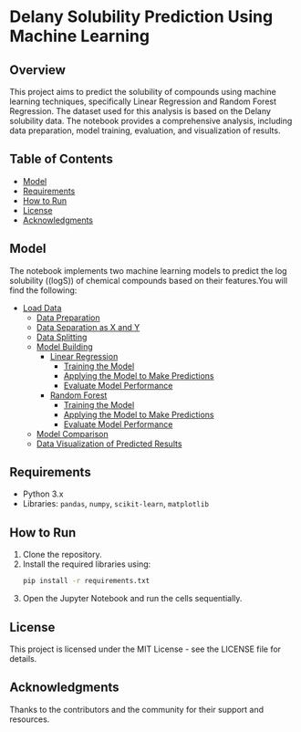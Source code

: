 # Delany Solubility Prediction Using Machine Learning

## Overview
This project aims to predict the solubility of compounds using machine learning techniques, specifically Linear Regression and Random Forest Regression. The dataset used for this analysis is based on the Delany solubility data. The notebook provides a comprehensive analysis, including data preparation, model training, evaluation, and visualization of results.

## Table of Contents
- [Model](#model)
- [Requirements](#requirements)
- [How to Run](#how-to-run)
- [License](#license)
- [Acknowledgments](#acknowledgments)

## Model
The notebook implements two machine learning models to predict the log solubility (\(logS\)) of chemical compounds based on their features.You will find the following:
- [Load Data](#load-data)
  - [Data Preparation](#data-preparation)
  - [Data Separation as X and Y](#data-separation-as-x-and-y)
  - [Data Splitting](#data-splitting)
  - [Model Building](#model-building)
    - [Linear Regression](#linear-regression)
      - [Training the Model](#training-the-model)
      - [Applying the Model to Make Predictions](#applying-the-model-to-make-predictions)
      - [Evaluate Model Performance](#evaluate-model-performance)
    - [Random Forest](#random-forest)
      - [Training the Model](#training-the-model-1)
      - [Applying the Model to Make Predictions](#applying-the-model-to-make-predictions-1)
      - [Evaluate Model Performance](#evaluate-model-performance-1)
  - [Model Comparison](#model-comparison)
  - [Data Visualization of Predicted Results](#data-visualization-of-predicted-results)

## Requirements
- Python 3.x
- Libraries: `pandas`, `numpy`, `scikit-learn`, `matplotlib`

## How to Run
1. Clone the repository.
2. Install the required libraries using:
   ```bash
   pip install -r requirements.txt
   ```
3. Open the Jupyter Notebook and run the cells sequentially.

## License
This project is licensed under the MIT License - see the LICENSE file for details.

## Acknowledgments
Thanks to the contributors and the community for their support and resources.
